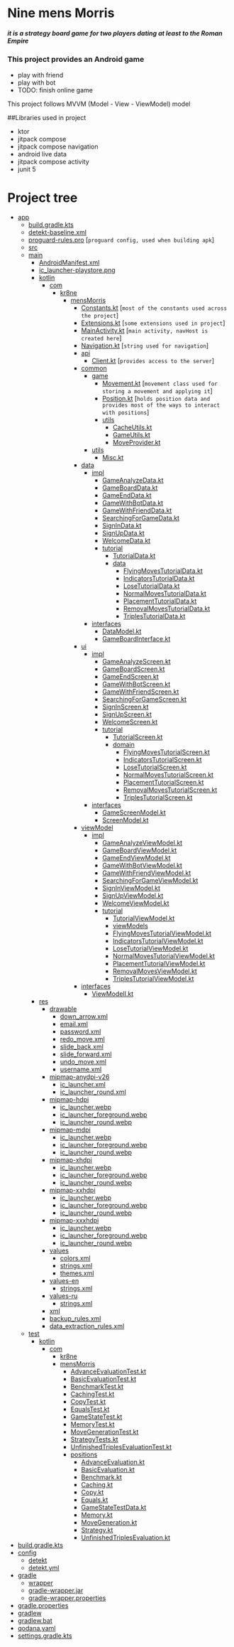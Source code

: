 # Nine mens Morris
##### it is a strategy board game for two players dating at least to the Roman Empire 
### This project provides an Android game
- play with friend
- play with bot
- TODO: finish online game

This project follows MVVM (Model - View - ViewModel) model

##Libraries used in project
- ktor
- jitpack compose
- jitpack compose navigation
- android live data
- jitpack compose activity
- junit 5

# Project tree
 * [app](./app)
   * [build.gradle.kts](./app/build.gradle.kts)
   * [detekt-baseline.xml](./app/detekt-baseline.xml)
   * [proguard-rules.pro](./app/proguard-rules.pro) [```proguard config, used when building apk```]
   * [src](./app/src)
    * [main](./app/src/main)
      * [AndroidManifest.xml](./app/src/main/AndroidManifest.xml)
      * [ic_launcher-playstore.png](./app/src/main/ic_launcher-playstore.png)
      * [kotlin](./app/src/main/kotlin)
        * [com](./app/src/main/kotlin/com)
          * [kr8ne](./app/src/main/kotlin/com/kr8ne)
            * [mensMorris](./app/src/main/kotlin/com/kr8ne/mensMorris)
              * [Constants.kt](./app/src/main/kotlin/com/kr8ne/mensMorris/Constants.kt) [```most of the constants used across the project```]
              * [Extensions.kt](./app/src/main/kotlin/com/kr8ne/mensMorris/Extensions.kt) [```some extensions used in project```]
              * [MainActivity.kt](./app/src/main/kotlin/com/kr8ne/mensMorris/MainActivity.kt) [```main activity, navHost is created here```]
              * [Navigation.kt](./app/src/main/kotlin/com/kr8ne/mensMorris/Navigation.kt) [```string used for navigation```]
              * [api](./app/src/main/kotlin/com/kr8ne/mensMorris/api)
                * [Client.kt](./app/src/main/kotlin/com/kr8ne/mensMorris/api/Client.kt) [```provides access to the server```]
              * [common](./app/src/main/kotlin/com/kr8ne/mensMorris/common)
                * [game](./app/src/main/kotlin/com/kr8ne/mensMorris/common/game)
                  * [Movement.kt](./app/src/main/kotlin/com/kr8ne/mensMorris/common/game/Movement.kt) [```movement class used for storing a movement and applying it```]
                  * [Position.kt](./app/src/main/kotlin/com/kr8ne/mensMorris/common/game/Position.kt) [```holds position data and provides most of the ways to interact with positions```]
                  * [utils](./app/src/main/kotlin/com/kr8ne/mensMorris/common/game/utils)
                    * [CacheUtils.kt](./app/src/main/kotlin/com/kr8ne/mensMorris/common/game/utils/CacheUtils.kt)
                    * [GameUtils.kt](./app/src/main/kotlin/com/kr8ne/mensMorris/common/game/utils/GameUtils.kt)
                    * [MoveProvider.kt](./app/src/main/kotlin/com/kr8ne/mensMorris/common/game/utils/MoveProvider.kt)
                * [utils](./app/src/main/kotlin/com/kr8ne/mensMorris/common/utils)
                  * [Misc.kt](./app/src/main/kotlin/com/kr8ne/mensMorris/common/utils/Misc.kt)
              * [data](./app/src/main/kotlin/com/kr8ne/mensMorris/data)
                * [impl](./app/src/main/kotlin/com/kr8ne/mensMorris/data/impl)
                  * [GameAnalyzeData.kt](./app/src/main/kotlin/com/kr8ne/mensMorris/data/impl/GameAnalyzeData.kt)
                  * [GameBoardData.kt](./app/src/main/kotlin/com/kr8ne/mensMorris/data/impl/GameBoardData.kt)
                  * [GameEndData.kt](./app/src/main/kotlin/com/kr8ne/mensMorris/data/impl/GameEndData.kt)
                  * [GameWithBotData.kt](./app/src/main/kotlin/com/kr8ne/mensMorris/data/impl/GameWithBotData.kt)
                  * [GameWithFriendData.kt](./app/src/main/kotlin/com/kr8ne/mensMorris/data/impl/GameWithFriendData.kt)
                  * [SearchingForGameData.kt](./app/src/main/kotlin/com/kr8ne/mensMorris/data/impl/SearchingForGameData.kt)
                  * [SignInData.kt](./app/src/main/kotlin/com/kr8ne/mensMorris/data/impl/SignInData.kt)
                  * [SignUpData.kt](./app/src/main/kotlin/com/kr8ne/mensMorris/data/impl/SignUpData.kt)
                  * [WelcomeData.kt](./app/src/main/kotlin/com/kr8ne/mensMorris/data/impl/WelcomeData.kt)
                  * [tutorial](./app/src/main/kotlin/com/kr8ne/mensMorris/data/impl/tutorial)
                    * [TutorialData.kt](./app/src/main/kotlin/com/kr8ne/mensMorris/data/impl/tutorial/TutorialData.kt)
                    * [data](./app/src/main/kotlin/com/kr8ne/mensMorris/data/impl/tutorial/data)
                      * [FlyingMovesTutorialData.kt](./app/src/main/kotlin/com/kr8ne/mensMorris/data/impl/tutorial/data/FlyingMovesTutorialData.kt)
                      * [IndicatorsTutorialData.kt](./app/src/main/kotlin/com/kr8ne/mensMorris/data/impl/tutorial/data/IndicatorsTutorialData.kt)
                      * [LoseTutorialData.kt](./app/src/main/kotlin/com/kr8ne/mensMorris/data/impl/tutorial/data/LoseTutorialData.kt)
                      * [NormalMovesTutorialData.kt](./app/src/main/kotlin/com/kr8ne/mensMorris/data/impl/tutorial/data/NormalMovesTutorialData.kt)
                      * [PlacementTutorialData.kt](./app/src/main/kotlin/com/kr8ne/mensMorris/data/impl/tutorial/data/PlacementTutorialData.kt)
                      * [RemovalMovesTutorialData.kt](./app/src/main/kotlin/com/kr8ne/mensMorris/data/impl/tutorial/data/RemovalMovesTutorialData.kt)
                      * [TriplesTutorialData.kt](./app/src/main/kotlin/com/kr8ne/mensMorris/data/impl/tutorial/data/TriplesTutorialData.kt)
                * [interfaces](./app/src/main/kotlin/com/kr8ne/mensMorris/data/interfaces)
                  * [DataModel.kt](./app/src/main/kotlin/com/kr8ne/mensMorris/data/interfaces/DataModel.kt)
                  * [GameBoardInterface.kt](./app/src/main/kotlin/com/kr8ne/mensMorris/data/interfaces/GameBoardInterface.kt)
              * [ui](./app/src/main/kotlin/com/kr8ne/mensMorris/ui)
                * [impl](./app/src/main/kotlin/com/kr8ne/mensMorris/ui/impl)
                  * [GameAnalyzeScreen.kt](./app/src/main/kotlin/com/kr8ne/mensMorris/ui/impl/GameAnalyzeScreen.kt)
                  * [GameBoardScreen.kt](./app/src/main/kotlin/com/kr8ne/mensMorris/ui/impl/GameBoardScreen.kt)
                  * [GameEndScreen.kt](./app/src/main/kotlin/com/kr8ne/mensMorris/ui/impl/GameEndScreen.kt)
                  * [GameWithBotScreen.kt](./app/src/main/kotlin/com/kr8ne/mensMorris/ui/impl/GameWithBotScreen.kt)
                  * [GameWithFriendScreen.kt](./app/src/main/kotlin/com/kr8ne/mensMorris/ui/impl/GameWithFriendScreen.kt)
                  * [SearchingForGameScreen.kt](./app/src/main/kotlin/com/kr8ne/mensMorris/ui/impl/SearchingForGameScreen.kt)
                  * [SignInScreen.kt](./app/src/main/kotlin/com/kr8ne/mensMorris/ui/impl/SignInScreen.kt)
                  * [SignUpScreen.kt](./app/src/main/kotlin/com/kr8ne/mensMorris/ui/impl/SignUpScreen.kt)
                  * [WelcomeScreen.kt](./app/src/main/kotlin/com/kr8ne/mensMorris/ui/impl/WelcomeScreen.kt)
                  * [tutorial](./app/src/main/kotlin/com/kr8ne/mensMorris/ui/impl/tutorial)
                    * [TutorialScreen.kt](./app/src/main/kotlin/com/kr8ne/mensMorris/ui/impl/tutorial/TutorialScreen.kt)
                    * [domain](./app/src/main/kotlin/com/kr8ne/mensMorris/ui/impl/tutorial/domain)
                      * [FlyingMovesTutorialScreen.kt](./app/src/main/kotlin/com/kr8ne/mensMorris/ui/impl/tutorial/domain/FlyingMovesTutorialScreen.kt)
                      * [IndicatorsTutorialScreen.kt](./app/src/main/kotlin/com/kr8ne/mensMorris/ui/impl/tutorial/domain/IndicatorsTutorialScreen.kt)
                      * [LoseTutorialScreen.kt](./app/src/main/kotlin/com/kr8ne/mensMorris/ui/impl/tutorial/domain/LoseTutorialScreen.kt)
                      * [NormalMovesTutorialScreen.kt](./app/src/main/kotlin/com/kr8ne/mensMorris/ui/impl/tutorial/domain/NormalMovesTutorialScreen.kt)
                      * [PlacementTutorialScreen.kt](./app/src/main/kotlin/com/kr8ne/mensMorris/ui/impl/tutorial/domain/PlacementTutorialScreen.kt)
                      * [RemovalMovesTutorialScreen.kt](./app/src/main/kotlin/com/kr8ne/mensMorris/ui/impl/tutorial/domain/RemovalMovesTutorialScreen.kt)
                      * [TriplesTutorialScreen.kt](./app/src/main/kotlin/com/kr8ne/mensMorris/ui/impl/tutorial/domain/TriplesTutorialScreen.kt)
                * [interfaces](./app/src/main/kotlin/com/kr8ne/mensMorris/ui/interfaces)
                  * [GameScreenModel.kt](./app/src/main/kotlin/com/kr8ne/mensMorris/ui/interfaces/GameScreenModel.kt)
                  * [ScreenModel.kt](./app/src/main/kotlin/com/kr8ne/mensMorris/ui/interfaces/ScreenModel.kt)
              * [viewModel](./app/src/main/kotlin/com/kr8ne/mensMorris/viewModel)
                * [impl](./app/src/main/kotlin/com/kr8ne/mensMorris/viewModel/impl)
                  * [GameAnalyzeViewModel.kt](./app/src/main/kotlin/com/kr8ne/mensMorris/viewModel/impl/GameAnalyzeViewModel.kt)
                  * [GameBoardViewModel.kt](./app/src/main/kotlin/com/kr8ne/mensMorris/viewModel/impl/GameBoardViewModel.kt)
                  * [GameEndViewModel.kt](./app/src/main/kotlin/com/kr8ne/mensMorris/viewModel/impl/GameEndViewModel.kt)
                  * [GameWithBotViewModel.kt](./app/src/main/kotlin/com/kr8ne/mensMorris/viewModel/impl/GameWithBotViewModel.kt)
                  * [GameWithFriendViewModel.kt](./app/src/main/kotlin/com/kr8ne/mensMorris/viewModel/impl/GameWithFriendViewModel.kt)
                  * [SearchingForGameViewModel.kt](./app/src/main/kotlin/com/kr8ne/mensMorris/viewModel/impl/SearchingForGameViewModel.kt)
                  * [SignInViewModel.kt](./app/src/main/kotlin/com/kr8ne/mensMorris/viewModel/impl/SignInViewModel.kt)
                  * [SignUpViewModel.kt](./app/src/main/kotlin/com/kr8ne/mensMorris/viewModel/impl/SignUpViewModel.kt)
                  * [WelcomeViewModel.kt](./app/src/main/kotlin/com/kr8ne/mensMorris/viewModel/impl/WelcomeViewModel.kt)
                  * [tutorial](./app/src/main/kotlin/com/kr8ne/mensMorris/viewModel/impl/tutorial)
                    * [TutorialViewModel.kt](./app/src/main/kotlin/com/kr8ne/mensMorris/viewModel/impl/tutorial/TutorialViewModel.kt)
                    * [viewModels](./app/src/main/kotlin/com/kr8ne/mensMorris/viewModel/impl/tutorial/viewModels)
                    * [FlyingMovesTutorialViewModel.kt](./app/src/main/kotlin/com/kr8ne/mensMorris/viewModel/impl/tutorial/viewModels/FlyingMovesTutorialViewModel.kt)
                    * [IndicatorsTutorialViewModel.kt](./app/src/main/kotlin/com/kr8ne/mensMorris/viewModel/impl/tutorial/viewModels/IndicatorsTutorialViewModel.kt)
                    * [LoseTutorialViewModel.kt](./app/src/main/kotlin/com/kr8ne/mensMorris/viewModel/impl/tutorial/viewModels/LoseTutorialViewModel.kt)
                    * [NormalMovesTutorialViewModel.kt](./app/src/main/kotlin/com/kr8ne/mensMorris/viewModel/impl/tutorial/viewModels/NormalMovesTutorialViewModel.kt)
                    * [PlacementTutorialViewModel.kt](./app/src/main/kotlin/com/kr8ne/mensMorris/viewModel/impl/tutorial/viewModels/PlacementTutorialViewModel.kt)
                    * [RemovalMovesViewModel.kt](./app/src/main/kotlin/com/kr8ne/mensMorris/viewModel/impl/tutorial/viewModels/RemovalMovesViewModel.kt)
                    * [TriplesTutorialViewModel.kt](./app/src/main/kotlin/com/kr8ne/mensMorris/viewModel/impl/tutorial/viewModels/TriplesTutorialViewModel.kt)
              * [interfaces](./app/src/main/kotlin/com/kr8ne/mensMorris/viewModel/interfaces)
                * [ViewModelI.kt](./app/src/main/kotlin/com/kr8ne/mensMorris/viewModel/interfaces/ViewModelI.kt)
      * [res](./app/src/main/res)
        * [drawable](./app/src/main/res/drawable)
          * [down_arrow.xml](./app/src/main/res/drawable/down_arrow.xml)
          * [email.xml](./app/src/main/res/drawable/email.xml)
          * [password.xml](./app/src/main/res/drawable/password.xml)
          * [redo_move.xml](./app/src/main/res/drawable/redo_move.xml)
          * [slide_back.xml](./app/src/main/res/drawable/slide_back.xml)
          * [slide_forward.xml](./app/src/main/res/drawable/slide_forward.xml)
          * [undo_move.xml](./app/src/main/res/drawable/undo_move.xml)
          * [username.xml](./app/src/main/res/drawable/username.xml)
        * [mipmap-anydpi-v26](./app/src/main/res/mipmap-anydpi-v26)
          * [ic_launcher.xml](./app/src/main/res/mipmap-anydpi-v26/ic_launcher.xml)
          * [ic_launcher_round.xml](./app/src/main/res/mipmap-anydpi-v26/ic_launcher_round.xml)
        * [mipmap-hdpi](./app/src/main/res/mipmap-hdpi)
          * [ic_launcher.webp](./app/src/main/res/mipmap-hdpi/ic_launcher.webp)
          * [ic_launcher_foreground.webp](./app/src/main/res/mipmap-hdpi/ic_launcher_foreground.webp)
          * [ic_launcher_round.webp](./app/src/main/res/mipmap-hdpi/ic_launcher_round.webp)
        * [mipmap-mdpi](./app/src/main/res/mipmap-mdpi)
          * [ic_launcher.webp](./app/src/main/res/mipmap-mdpi/ic_launcher.webp)
          * [ic_launcher_foreground.webp](./app/src/main/res/mipmap-mdpi/ic_launcher_foreground.webp)
          * [ic_launcher_round.webp](./app/src/main/res/mipmap-mdpi/ic_launcher_round.webp)
        * [mipmap-xhdpi](./app/src/main/res/mipmap-xhdpi)
          * [ic_launcher.webp](./app/src/main/res/mipmap-xhdpi/ic_launcher.webp)
          * [ic_launcher_foreground.webp](./app/src/main/res/mipmap-xhdpi/ic_launcher_foreground.webp)
          * [ic_launcher_round.webp](./app/src/main/res/mipmap-xhdpi/ic_launcher_round.webp)
        * [mipmap-xxhdpi](./app/src/main/res/mipmap-xxhdpi)
          * [ic_launcher.webp](./app/src/main/res/mipmap-xxhdpi/ic_launcher.webp)
          * [ic_launcher_foreground.webp](./app/src/main/res/mipmap-xxhdpi/ic_launcher_foreground.webp)
          * [ic_launcher_round.webp](./app/src/main/res/mipmap-xxhdpi/ic_launcher_round.webp)
        * [mipmap-xxxhdpi](./app/src/main/res/mipmap-xxxhdpi)
          * [ic_launcher.webp](./app/src/main/res/mipmap-xxxhdpi/ic_launcher.webp)
          * [ic_launcher_foreground.webp](./app/src/main/res/mipmap-xxxhdpi/ic_launcher_foreground.webp)
          * [ic_launcher_round.webp](./app/src/main/res/mipmap-xxxhdpi/ic_launcher_round.webp)
        * [values](./app/src/main/res/values)
          * [colors.xml](./app/src/main/res/values/colors.xml)
          * [strings.xml](./app/src/main/res/values/strings.xml)
          * [themes.xml](./app/src/main/res/values/themes.xml)
        * [values-en](./app/src/main/res/values-en)
          * [strings.xml](./app/src/main/res/values-en/strings.xml)
        * [values-ru](./app/src/main/res/values-ru)
          * [strings.xml](./app/src/main/res/values-ru/strings.xml)
        * [xml](./app/src/main/res/xml)
        * [backup_rules.xml](./app/src/main/res/xml/backup_rules.xml)
        * [data_extraction_rules.xml](./app/src/main/res/xml/data_extraction_rules.xml)
    * [test](./app/src/test)
      * [kotlin](./app/src/test/kotlin)
        * [com](./app/src/test/kotlin/com)
          * [kr8ne](./app/src/test/kotlin/com/kr8ne)
          * [mensMorris](./app/src/test/kotlin/com/kr8ne/mensMorris)
            * [AdvanceEvaluationTest.kt](./app/src/test/kotlin/com/kr8ne/mensMorris/AdvanceEvaluationTest.kt)
            * [BasicEvaluationTest.kt](./app/src/test/kotlin/com/kr8ne/mensMorris/BasicEvaluationTest.kt)
            * [BenchmarkTest.kt](./app/src/test/kotlin/com/kr8ne/mensMorris/BenchmarkTest.kt)
            * [CachingTest.kt](./app/src/test/kotlin/com/kr8ne/mensMorris/CachingTest.kt)
            * [CopyTest.kt](./app/src/test/kotlin/com/kr8ne/mensMorris/CopyTest.kt)
            * [EqualsTest.kt](./app/src/test/kotlin/com/kr8ne/mensMorris/EqualsTest.kt)
            * [GameStateTest.kt](./app/src/test/kotlin/com/kr8ne/mensMorris/GameStateTest.kt)
            * [MemoryTest.kt](./app/src/test/kotlin/com/kr8ne/mensMorris/MemoryTest.kt)
            * [MoveGenerationTest.kt](./app/src/test/kotlin/com/kr8ne/mensMorris/MoveGenerationTest.kt)
            * [StrategyTests.kt](./app/src/test/kotlin/com/kr8ne/mensMorris/StrategyTests.kt)
            * [UnfinishedTriplesEvaluationTest.kt](./app/src/test/kotlin/com/kr8ne/mensMorris/UnfinishedTriplesEvaluationTest.kt)
            * [positions](./app/src/test/kotlin/com/kr8ne/mensMorris/positions)
              * [AdvanceEvaluation.kt](./app/src/test/kotlin/com/kr8ne/mensMorris/positions/AdvanceEvaluation.kt)
              * [BasicEvaluation.kt](./app/src/test/kotlin/com/kr8ne/mensMorris/positions/BasicEvaluation.kt)
              * [Benchmark.kt](./app/src/test/kotlin/com/kr8ne/mensMorris/positions/Benchmark.kt)
              * [Caching.kt](./app/src/test/kotlin/com/kr8ne/mensMorris/positions/Caching.kt)
              * [Copy.kt](./app/src/test/kotlin/com/kr8ne/mensMorris/positions/Copy.kt)
              * [Equals.kt](./app/src/test/kotlin/com/kr8ne/mensMorris/positions/Equals.kt)
              * [GameStateTestData.kt](./app/src/test/kotlin/com/kr8ne/mensMorris/positions/GameStateTestData.kt)
              * [Memory.kt](./app/src/test/kotlin/com/kr8ne/mensMorris/positions/Memory.kt)
              * [MoveGeneration.kt](./app/src/test/kotlin/com/kr8ne/mensMorris/positions/MoveGeneration.kt)
              * [Strategy.kt](./app/src/test/kotlin/com/kr8ne/mensMorris/positions/Strategy.kt)
              * [UnfinishedTriplesEvaluation.kt](./app/src/test/kotlin/com/kr8ne/mensMorris/positions/UnfinishedTriplesEvaluation.kt)
 * [build.gradle.kts](./build.gradle.kts)
 * [config](./config)
   * [detekt](./config/detekt)
   * [detekt.yml](./config/detekt/detekt.yml)
 * [gradle](./gradle)
   * [wrapper](./gradle/wrapper)
   * [gradle-wrapper.jar](./gradle/wrapper/gradle-wrapper.jar)
   * [gradle-wrapper.properties](./gradle/wrapper/gradle-wrapper.properties)
 * [gradle.properties](./gradle.properties)
 * [gradlew](./gradlew)
 * [gradlew.bat](./gradlew.bat)
 * [qodana.yaml](./qodana.yaml)
 * [settings.gradle.kts](./settings.gradle.kts)
